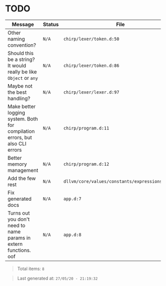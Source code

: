 # TODO

| Message | Status | File |
| --- | --- | --- |
| Other naming convention? | `N/A` | `chirp/lexer/token.d:50` |
| Should this be a string? It would really be like `Object` or `any` | `N/A` | `chirp/lexer/token.d:86` |
| Maybe not the best handling? | `N/A` | `chirp/lexer/lexer.d:97` |
| Make better logging system. Both for compilation errors, but also CLI errors | `N/A` | `chirp/program.d:11` |
| Better memory management | `N/A` | `chirp/program.d:12` |
| Add the few rest | `N/A` | `dllvm/core/values/constants/expressions.d:114` |
| Fix generated docs | `N/A` | `app.d:7` |
| Turns out you don't need to name params in extern functions. oof | `N/A` | `app.d:8` |

> Total items: `8`

> Last generated at: `27/05/20 - 21:19:32`